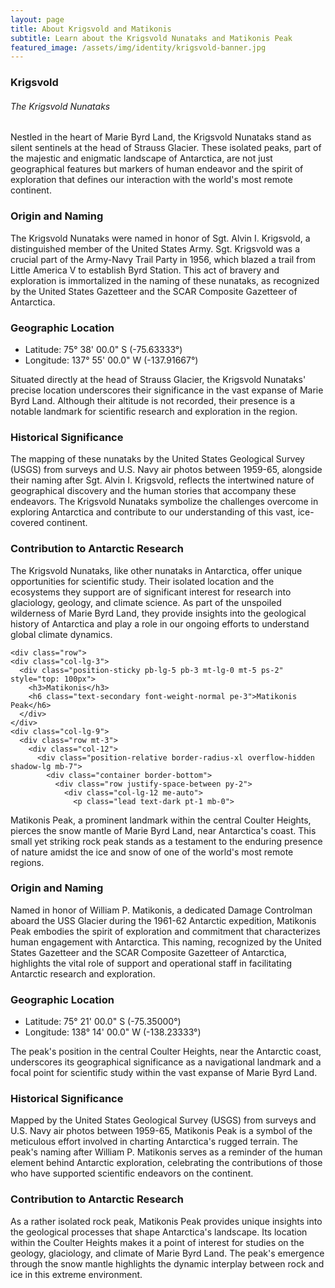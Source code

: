 ```yaml
---
layout: page
title: About Krigsvold and Matikonis
subtitle: Learn about the Krigsvold Nunataks and Matikonis Peak
featured_image: /assets/img/identity/krigsvold-banner.jpg
---
```

  
<div class="card card-body shadow-xl mx-3 mx-md-4 mt-n6">
  <section class="py-7">
  <div class="container mt-sm-5 mt-3">
  <div class="row">
    <div class="col-lg-3">
      <div class="position-sticky pb-lg-5 pb-3 mt-lg-0 mt-5 ps-2" style="top: 100px">
        <h3>Krigsvold</h3>
        <h6 class="text-secondary font-weight-normal pe-3">The Krigsvold Nunataks</h6>
      </div>
    </div>
    <div class="col-lg-9">
      <div class="row mt-3">
        <div class="col-12">
          <div class="position-relative border-radius-xl overflow-hidden shadow-lg mb-7">
            <div class="container border-bottom">
              <div class="row justify-space-between py-2">
                <div class="col-lg-12 me-auto">
                  <p class="lead text-dark pt-1 mb-0">
Nestled in the heart of Marie Byrd Land, the Krigsvold Nunataks stand as silent sentinels at the head of Strauss Glacier. These isolated peaks, part of the majestic and enigmatic landscape of Antarctica, are not just geographical features but markers of human endeavor and the spirit of exploration that defines our interaction with the world's most remote continent.                 
                  </p>
                  <h3 class="mt-3 mb-0">Origin and Naming</h3>
                  <p class="lead text-dark pt-1 mb-0">
The Krigsvold Nunataks were named in honor of Sgt. Alvin I. Krigsvold, a distinguished member of the United States Army. Sgt. Krigsvold was a crucial part of the Army-Navy Trail Party in 1956, which blazed a trail from Little America V to establish Byrd Station. This act of bravery and exploration is immortalized in the naming of these nunataks, as recognized by the United States Gazetteer and the SCAR Composite Gazetteer of Antarctica.
                  </p>
                  <h3 class="mt-3 mb-0">Geographic Location</h3>
                  <ul class="lead text-dark pt-1 mb-0">
                  <li>Latitude: 75° 38' 00.0" S (-75.63333°)</li>
                  <li>Longitude: 137° 55' 00.0" W (-137.91667°)</li>
                  </ul>
                  <p class="lead text-dark pt-1 mb-0">
Situated directly at the head of Strauss Glacier, the Krigsvold Nunataks' precise location underscores their significance in the vast expanse of Marie Byrd Land. Although their altitude is not recorded, their presence is a notable landmark for scientific research and exploration in the region.
                  </p>
                  <h3 class="mt-3 mb-0">Historical Significance</h3>
                  <p class="lead text-dark pt-1 mb-0">
The mapping of these nunataks by the United States Geological Survey (USGS) from surveys and U.S. Navy air photos between 1959-65, alongside their naming after Sgt. Alvin I. Krigsvold, reflects the intertwined nature of geographical discovery and the human stories that accompany these endeavors. The Krigsvold Nunataks symbolize the challenges overcome in exploring Antarctica and contribute to our understanding of this vast, ice-covered continent.
                  </p>
                  <h3 class="mt-3 mb-0">Contribution to Antarctic Research</h3>
                  <p class="lead text-dark pt-1 mb-0">
The Krigsvold Nunataks, like other nunataks in Antarctica, offer unique opportunities for scientific study. Their isolated location and the ecosystems they support are of significant interest for research into glaciology, geology, and climate science. As part of the unspoiled wilderness of Marie Byrd Land, they provide insights into the geological history of Antarctica and play a role in our ongoing efforts to understand global climate dynamics.
                  </p>
                  </div>
                </div>
              </div>
            </div>
          </div>
        </div>
      </div>
    </div>
    
    <div class="row">
    <div class="col-lg-3">
      <div class="position-sticky pb-lg-5 pb-3 mt-lg-0 mt-5 ps-2" style="top: 100px">
        <h3>Matikonis</h3>
        <h6 class="text-secondary font-weight-normal pe-3">Matikonis Peak</h6>
      </div>
    </div>
    <div class="col-lg-9">
      <div class="row mt-3">
        <div class="col-12">
          <div class="position-relative border-radius-xl overflow-hidden shadow-lg mb-7">
            <div class="container border-bottom">
              <div class="row justify-space-between py-2">
                <div class="col-lg-12 me-auto">
                  <p class="lead text-dark pt-1 mb-0">
Matikonis Peak, a prominent landmark within the central Coulter Heights, pierces the snow mantle of Marie Byrd Land, near Antarctica's coast. This small yet striking rock peak stands as a testament to the enduring presence of nature amidst the ice and snow of one of the world's most remote regions.
                  </p>
                  <h3 class="mt-3 mb-0">Origin and Naming</h3>
                  <p class="lead text-dark pt-1 mb-0">
Named in honor of William P. Matikonis, a dedicated Damage Controlman aboard the USS Glacier during the 1961-62 Antarctic expedition, Matikonis Peak embodies the spirit of exploration and commitment that characterizes human engagement with Antarctica. This naming, recognized by the United States Gazetteer and the SCAR Composite Gazetteer of Antarctica, highlights the vital role of support and operational staff in facilitating Antarctic research and exploration.
                  </p>
                  <h3 class="mt-3 mb-0">Geographic Location</h3>
                  <ul class="lead text-dark pt-1 mb-0">
                  <li>Latitude: 75° 21' 00.0" S (-75.35000°)</li>
                  <li>Longitude: 138° 14' 00.0" W (-138.23333°)</li>
                  </ul>
                  <p class="lead text-dark pt-1 mb-0">
The peak's position in the central Coulter Heights, near the Antarctic coast, underscores its geographical significance as a navigational landmark and a focal point for scientific study within the vast expanse of Marie Byrd Land.
                  </p>
                  <h3 class="mt-3 mb-0">Historical Significance</h3>
                  <p class="lead text-dark pt-1 mb-0">
Mapped by the United States Geological Survey (USGS) from surveys and U.S. Navy air photos between 1959-65, Matikonis Peak is a symbol of the meticulous effort involved in charting Antarctica's rugged terrain. The peak's naming after William P. Matikonis serves as a reminder of the human element behind Antarctic exploration, celebrating the contributions of those who have supported scientific endeavors on the continent.
                  </p>
                  <h3 class="mt-3 mb-0">Contribution to Antarctic Research</h3>
                  <p class="lead text-dark pt-1 mb-0">
As a rather isolated rock peak, Matikonis Peak provides unique insights into the geological processes that shape Antarctica's landscape. Its location within the Coulter Heights makes it a point of interest for studies on the geology, glaciology, and climate of Marie Byrd Land. The peak's emergence through the snow mantle highlights the dynamic interplay between rock and ice in this extreme environment.
                  </p>
                  </div>
                </div>
              </div>
            </div>
          </div>
        </div>
      </div>
    </div>
  
  </div>
  </section>
</div>
